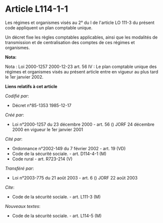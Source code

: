 # Article L114-1-1

Les régimes et organismes visés au 2° du I de l'article LO 111-3 du présent code appliquent un plan comptable unique.

Un décret fixe les règles comptables applicables, ainsi que les modalités de transmission et de centralisation des comptes de
ces régimes et organismes.

**Nota:**

Nota : Loi 2000-1257 2000-12-23 art. 56 IV : Le plan comptable unique des régimes et organismes visés au présent article
entre en vigueur au plus tard le 1er janvier 2002.

**Liens relatifs à cet article**

_Codifié par_:

  - Décret n°85-1353 1985-12-17

_Créé par_:

  - Loi n°2000-1257 du 23 décembre 2000 - art. 56 () JORF 24 décembre 2000 en vigueur le 1er janvier 2001

_Cité par_:

  - Ordonnance n°2002-149 du 7 février 2002 - art. 19 (VD)
  - Code de la sécurité sociale. - art. D114-4-1 (M)
  - Code rural - art. R723-214 (V)

_Transféré par_:

  - Loi n°2003-775 du 21 août 2003 - art. 6 () JORF 22 août 2003

_Cite_:

  - Code de la sécurité sociale. - art. L111-3 (M)

_Nouveaux textes_:

  - Code de la sécurité sociale. - art. L114-5 (M)
